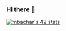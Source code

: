### Hi there 👋

[![mbachar's 42 stats](https://badge.mediaplus.ma/darkgray/mbachar)](https://github.com/oakoudad/badge42)
